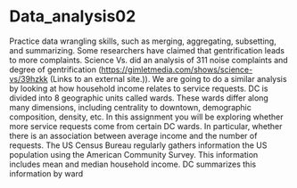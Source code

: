 # Data_analysis02
Practice data wrangling skills, such as merging, aggregating, subsetting, and summarizing.
Some researchers have claimed that gentrification leads to more complaints. Science Vs. did an analysis of 311 noise complaints and degree of gentrification (https://gimletmedia.com/shows/science-vs/39hzkk (Links to an external site.)). We are going to do a similar analysis by looking at how household income relates to service requests. DC is divided into 8 geographic units called wards. These wards differ along many dimensions, including centrality to downtown, demographic composition, density, etc. In this assignment you will be exploring whether more service requests come from certain DC wards. In particular, whether there is an association between average income and the number of requests. The US Census Bureau regularly gathers information the US population using the American Community Survey. This information includes mean and median household income. DC summarizes this information by ward
